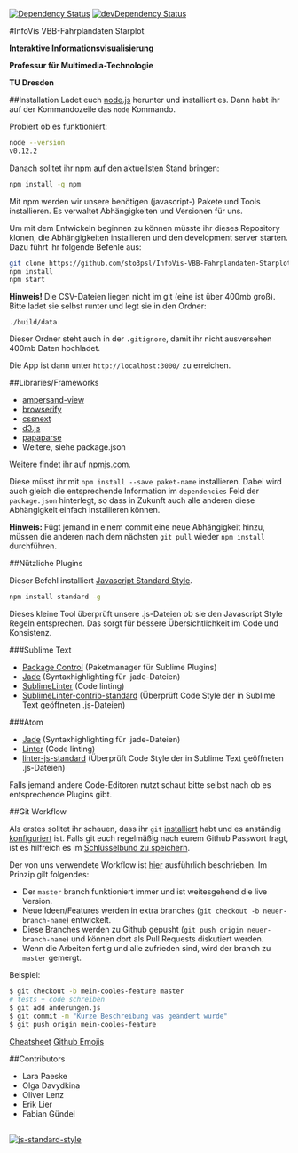 [![Dependency Status](https://david-dm.org/sto3psl/InfoVis-VBB-Fahrplandaten-Starplot.svg)](https://david-dm.org/sto3psl/InfoVis-VBB-Fahrplandaten-Starplot)
[![devDependency Status](https://david-dm.org/sto3psl/InfoVis-VBB-Fahrplandaten-Starplot/dev-status.svg)](https://david-dm.org/sto3psl/InfoVis-VBB-Fahrplandaten-Starplot#info=devDependencies)

#InfoVis VBB-Fahrplandaten Starplot

**Interaktive Informationsvisualisierung**

**Professur für Multimedia-Technologie**

**TU Dresden**

##Installation
Ladet euch [node.js](http://nodejs.org) herunter und installiert es.
Dann habt ihr auf der Kommandozeile das `node` Kommando.

Probiert ob es funktioniert:

```bash
node --version
v0.12.2
```

Danach solltet ihr [npm](http://npmjs.org) auf den aktuellsten Stand bringen:

```bash
npm install -g npm
```

Mit npm werden wir unsere benötigen (javascript-) Pakete und Tools installieren. Es verwaltet Abhängigkeiten und Versionen für uns.

Um mit dem Entwickeln beginnen zu können müsste ihr dieses Repository klonen, die Abhängigkeiten
installieren und den development server starten.
Dazu führt ihr folgende Befehle aus:

```bash
git clone https://github.com/sto3psl/InfoVis-VBB-Fahrplandaten-Starplot.git
npm install
npm start
```

**Hinweis!** Die CSV-Dateien liegen nicht im git (eine ist über 400mb groß). Bitte ladet sie selbst runter und legt sie in den Ordner:

```
./build/data
```

Dieser Ordner steht auch in der `.gitignore`, damit ihr nicht ausversehen 400mb Daten hochladet.


Die App ist dann unter `http://localhost:3000/` zu erreichen.

##Libraries/Frameworks

* [ampersand-view](http://ampersandjs.com/docs#ampersand-view)
* [browserify](http://browserify.org)
* [cssnext](https://cssnext.github.io)
* [d3.js](http://d3js.org)
* [papaparse](http://papaparse.com)
* Weitere, siehe package.json

Weitere findet ihr auf [npmjs.com](https://npmjs.com).

Diese müsst ihr mit `npm install --save paket-name` installieren. Dabei wird auch gleich die entsprechende Information im `dependencies` Feld der `package.json` hinterlegt, so dass in Zukunft auch alle anderen diese Abhängigkeit einfach installieren können.

__Hinweis:__ Fügt jemand in einem commit eine neue Abhängigkeit hinzu, müssen die anderen nach dem nächsten `git pull` wieder `npm install` durchführen.


##Nützliche Plugins

Dieser Befehl installiert [Javascript Standard Style](https://github.com/feross/standard). 

```bash
npm install standard -g
```

Dieses kleine Tool überprüft unsere .js-Dateien ob sie den Javascript Style Regeln entsprechen. Das sorgt für bessere Übersichtlichkeit im Code und Konsistenz.

###Sublime Text

* [Package Control](https://packagecontrol.io) (Paketmanager für Sublime Plugins)
* [Jade](https://packagecontrol.io/packages/Jade) (Syntaxhighlighting für .jade-Dateien)
* [SublimeLinter](https://packagecontrol.io/packages/SublimeLinter) (Code linting)
* [SublimeLinter-contrib-standard](https://packagecontrol.io/packages/SublimeLinter-contrib-standard) (Überprüft Code Style der in Sublime Text geöffneten .js-Dateien)

###Atom

* [Jade](https://atom.io/packages/atom-jade) (Syntaxhighlighting für .jade-Dateien)
* [Linter](https://atom.io/packages/linter) (Code linting)
* [linter-js-standard](https://atom.io/packages/linter-js-standard) (Überprüft Code Style der in Sublime Text geöffneten .js-Dateien)

Falls jemand andere Code-Editoren nutzt schaut bitte selbst nach ob es entsprechende Plugins gibt.

##Git Workflow

Als erstes solltet ihr schauen, dass ihr `git` [installiert](http://git-scm.com/downloads) habt und es anständig [konfiguriert](https://help.github.com/articles/set-up-git/) ist. Falls git euch regelmäßig nach eurem Github Passwort fragt, ist es hilfreich es im [Schlüsselbund zu speichern](https://help.github.com/articles/caching-your-github-password-in-git/).

Der von uns verwendete Workflow ist [hier](https://guides.github.com/introduction/flow/) ausführlich beschrieben. Im Prinzip gilt folgendes:

* Der `master` branch funktioniert immer und ist weitesgehend die live Version.
* Neue Ideen/Features werden in extra branches (`git checkout -b neuer-branch-name`) entwickelt.
* Diese Branches werden zu Github gepusht (`git push origin neuer-branch-name`) und können dort als Pull Requests diskutiert werden.
* Wenn die Arbeiten fertig und alle zufrieden sind, wird der branch zu `master` gemergt.

Beispiel:

```bash
$ git checkout -b mein-cooles-feature master
# tests + code schreiben
$ git add änderungen.js
$ git commit -m "Kurze Beschreibung was geändert wurde"
$ git push origin mein-cooles-feature
```

[Cheatsheet](https://training.github.com/kit/downloads/github-git-cheat-sheet.pdf)
[Github Emojis](http://www.emoji-cheat-sheet.com/) 

##Contributors

* Lara Paeske
* Olga Davydkina
* Oliver Lenz
* Erik Lier
* Fabian Gündel

## 

[![js-standard-style](https://cdn.rawgit.com/feross/standard/master/badge.svg)](https://github.com/feross/standard)
